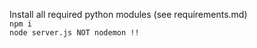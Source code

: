 Install all required python modules (see requirements.md) <br>
`npm i` <br>
`node server.js NOT nodemon !!` <br>

